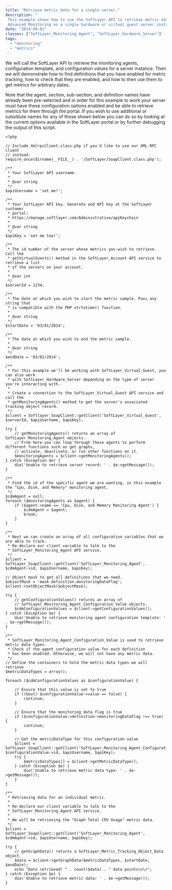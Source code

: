 ```yaml
---
title: "Retrieve metric data for a single server."
description: "
 This example shows how to use the SoftLayer API to retrieve metric data for
 Advanced Monitoring on a single hardware or virtual guest server instance."
date: "2014-09-01"
classes: ["SoftLayer_Monitoring_Agent", "SoftLayer_Hardware_Server"]
tags:
  - "monitoring"
  - "metrics"
---
```

We will call the SoftLayer API to retrieve the monitoring agents,
 configuration template, and configuration values for a server instance.
 Then we will demonstrate how to find definitions that you have enabled for
 metric tracking, how to check that they are enabled, and how to then use them
 to get metrics for arbitrary dates.

 Note that the agent, section, sub-section, and definition names have already been
 pre-selected and in order for this example to work your server must have these
 configuration options enabled and be able to retrieve metrics for them through
the portal. If you wish to use additional or substitute names for any of those
shown below you can do so by looking at the current options available in the
 SoftLayer portal or by further debugging the output of this script.
```
<?php
 
// Include XmlrpcClient.class.php if you'd like to use our XML-RPC client
// instead.
require_once(dirname(__FILE__) . '/SoftLayer/SoapClient.class.php');

/**
 * Your SoftLayer API username.
 *
 * @var string
 */
$apiUsername = 'set me!';

/**
 * Your SoftLayer API key. Generate and API key at the SoftLayer customer
 * portal:
 * https://manage.softlayer.com/Administrative/apiKeychain
 *
 * @var string
 */
$apiKey = 'set me too!';

/**
 * The id number of the server whose metrics you wish to retrieve. Call the
 * getVirtualGuests() method in the SoftLayer_Account API service to retrieve a list
 * of the servers on your account.
 *
 * @var int
 */
$serverId = 1234;

/**
 * The date at which you wish to start the metric sample. Pass any string that
 * is compatible with the PHP strtotime() function.
 *
 * @var string
 */
$startDate = '03/01/2014';

/**
 * The date at which you wish to end the metric sample.
 *
 * @var string
 */
$endDate = '03/02/2014';

/**
 * For this example we'll be working with SoftLayer_Virtual_Guest, you can also work
 * with SoftLayer_Hardware_Server depending on the type of server you're interacting with.
 *
 * Create a connection to the SoftLayer_Virtual_Guest API service and call the
 * getMonitoringAgents() method to get the server's associated tracking object record.
 */
$client = Softlayer_SoapClient::getClient('SoftLayer_Virtual_Guest', $serverId, $apiUsername, $apiKey);

try {
    // getMonitoringAgents() returns an array of SoftLayer_Monitoring_Agent objects.
    // From here you can loop through these agents to perform different functions such as get graphs,
    // activate, deactivate, or run other functions on it.
    $monitoringAgents = $client->getMonitoringAgents();
} catch (Exception $e) {
    die('Unable to retrieve server record: ' . $e->getMessage());
}

/**
 * Find the id of the specific agent we are wanting, in this example the "Cpu, Disk, and Memory" monitoring agent.
 */
$cdmAgent = null;
foreach ($monitoringAgents as $agent) {
    if ($agent->name == 'Cpu, Disk, and Memory Monitoring Agent') {
        $cdmAgent = $agent;
        break;
    }
}

/**
 * Next we can create an array of all configuration variables that we are able to track.
 * Re-declare our client variable to talk to the
 * SoftLayer_Monitoring_Agent API service.
 */
$client = SoftLayer_SoapClient::getClient('SoftLayer_Monitoring_Agent', $cdmAgent->id, $apiUsername, $apiKey);

// Object mask to get all definitions that we need.
$objectMask = 'mask.definition.monitoringDataFlag';
$client->setObjectMask($objectMask);

try {
    // getConfigurationValues() returns an array of
    // SoftLayer_Monitoring_Agent_Configuration_Value objects.
    $cdmConfigurationValues = $client->getConfigurationValues();
} catch (Exception $e) {
    die('Unable to retrieve monitoring agent configuration template: ' . $e->getMessage());
}

/**
 * SoftLayer_Monitoring_Agent_Configuration_Value is used to retrieve metric data types.
 * Check if the agent configuration value for each definition
 * has been enabled. Otherwise, we will not have any metric data.
 */
// Define the containers to hold the metric data types we will retrieve
$metricDataTypes = array();

foreach ($cdmConfigurationValues as $configurationValue) {

    // Ensure that this value is set to true
    if ((bool) $configurationValue->value == false) {
        continue;
    }

    // Ensure that the monitoring data flag is true
    if ($configurationValue->definition->monitoringDataFlag !== true) {
        continue;
    }

    // Get the metricDataType for this configuration value
    $client = SoftLayer_SoapClient::getClient('SoftLayer_Monitoring_Agent_Configuration_Value', $configurationValue->id, $apiUsername, $apiKey);
    try {
        $metricDataTypes[] = $client->getMetricDataType();
    } catch (Exception $e) {
        die('Unable to retrieve metric data type: ' . $e->getMessage());
    }
}

/**
 * Retrieving data for an individual metric.
 *
 * Re-declare our client variable to talk to the
 * SoftLayer_Monitoring_Agent API service.
 *
 * We will be retrieving the "Graph Total CPU Usage" metric data.
 */
$client = SoftLayer_SoapClient::getClient('SoftLayer_Monitoring_Agent', $cdmAgent->id, $apiUsername, $apiKey);

try {
    // getGraphData() returns a SoftLayer_Metric_Tracking_Object_Data object.
    $data = $client->getGraphData($metricDataTypes, $startDate, $endDate);
    echo "Data retrieved! " . count($data) . " data points\n\r";
} catch (Exception $e) {
    die('Unable to retrieve metric data: ' . $e->getMessage());
}
```
